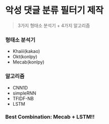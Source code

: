 # 악성 댓글 분류 필터기 제작

> 3가지 형태소 분석기 + 4가지 알고리즘

### 형태소 분석기

- Khaiii(kakao)
- Okt(konlpy)
- Mecab(konlpy)



### 알고리즘

- CNN1D
- simpleRNN
- TFIDF-NB
- LSTM



### Best Combination: Mecab + LSTM!!

